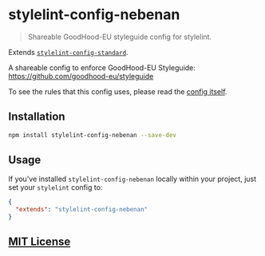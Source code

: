# stylelint-config-nebenan

> Shareable GoodHood-EU styleguide config for stylelint.

Extends [`stylelint-config-standard`](https://github.com/stylelint/stylelint-config-standard).

A shareable config to enforce GoodHood-EU Styleguide: https://github.com/goodhood-eu/styleguide

To see the rules that this config uses, please read the [config itself](./index.js).

## Installation

```bash
npm install stylelint-config-nebenan --save-dev
```

## Usage

If you've installed `stylelint-config-nebenan` locally within your project, just set your `stylelint` config to:

```json
{
  "extends": "stylelint-config-nebenan"
}
```

## [MIT License](LICENSE)
